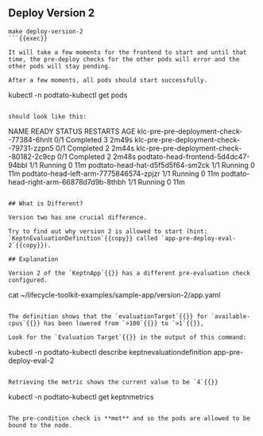 ## Deploy Version 2

```
make deploy-version-2
```{{exec}}

It will take a few moments for the frontend to start and until that time, the pre-deploy checks for the other pods will error and the other pods will stay pending.

After a few moments, all pods should start successfully.

```
kubectl -n podtato-kubectl get pods
```{{exec}}

should look like this:

```
NAME                                        READY   STATUS      RESTARTS   AGE
klc-pre-pre-deployment-check--77384-6hnlt   0/1     Completed   3          2m49s
klc-pre-pre-deployment-check--79731-zzpn5   0/1     Completed   2          2m44s
klc-pre-pre-deployment-check--80182-2c9cp   0/1     Completed   2          2m48s
podtato-head-frontend-5d4dc47-94bbl         1/1     Running     0          11m
podtato-head-hat-d5f5d5f64-sm2ck            1/1     Running     0          11m
podtato-head-left-arm-7775846574-zpjzr      1/1     Running     0          11m
podtato-head-right-arm-66878d7d9b-8thbh     1/1     Running     0          11m
```{{}}

## What is Different?

Version two has one crucial difference.

Try to find out why version 2 is allowed to start (hint: `KeptnEvaluationDefinition`{{copy}} called `app-pre-deploy-eval-2`{{copy}}).

## Explanation

Version 2 of the `KeptnApp`{{}} has a different pre-evaluation check configured.

```
cat ~/lifecycle-toolkit-examples/sample-app/version-2/app.yaml
```{{exec}}

The definition shows that the `evaluationTarget`{{}} for `available-cpus`{{}} has been lowered from `>100`{{}} to `>1`{{}},

Look for the `Evaluation Target`{{}} in the output of this command:

```
kubectl -n podtato-kubectl describe keptnevaluationdefinition app-pre-deploy-eval-2
```{{exec}}

Retrieving the metric shows the current value to be `4`{{}}

```
kubectl -n podtato-kubectl get keptnmetrics
```{{exec}}

The pre-condition check is **met** and so the pods are allowed to be bound to the node.


